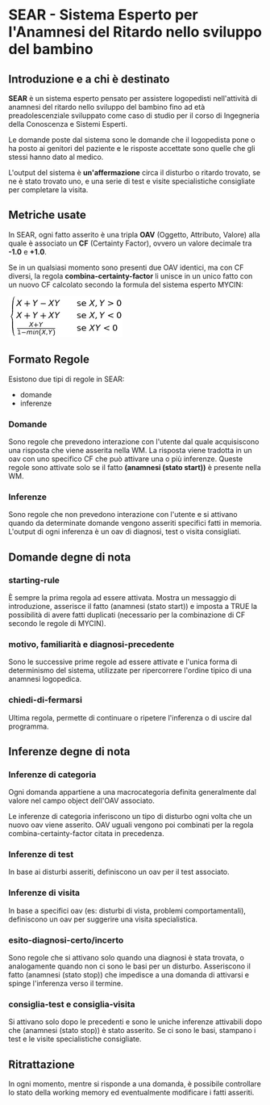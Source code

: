 # SEAR - Sistema Esperto per l'Anamnesi del Ritardo nello sviluppo del bambino

## Introduzione e a chi è destinato

**SEAR** è un sistema esperto pensato per assistere logopedisti nell'attività di anamnesi del ritardo nello sviluppo del bambino fino ad età preadolescenziale sviluppato come caso di studio per il corso di Ingegneria della Conoscenza e Sistemi Esperti.

Le domande poste dal sistema sono le domande che il logopedista pone o ha posto ai genitori del paziente e le risposte accettate sono quelle che gli stessi hanno dato al medico.

L'output del sistema è **un'affermazione** circa il disturbo o ritardo trovato, se ne è stato trovato uno, e una serie di test e visite specialistiche consigliate per completare la visita.

## Metriche usate

In SEAR, ogni fatto asserito è una tripla **OAV** (Oggetto, Attributo, Valore) alla quale è associato un **CF** (Certainty Factor), ovvero un valore decimale tra **-1.0** e **+1.0**.

Se in un qualsiasi momento sono presenti due OAV identici, ma con CF diversi, la regola **combina-certainty-factor** li unisce in un unico fatto con un nuovo CF calcolato secondo la formula del sistema esperto MYCIN:

![equation:](cfeq.jpg)

## Formato Regole

Esistono due tipi di regole in SEAR:

 - domande
 - inferenze

### Domande

Sono regole che prevedono interazione con l'utente dal quale acquisiscono una risposta che viene asserita nella WM. La risposta viene tradotta in un oav con uno specifico CF che può attivare una o più inferenze. Queste regole sono attivate solo se il fatto **(anamnesi (stato start))** è presente nella WM.

### Inferenze

Sono regole che non prevedono interazione con l'utente e si attivano quando da determinate domande vengono asseriti specifici fatti in memoria. L'output di ogni inferenza è un oav di diagnosi, test o visita consigliati.

## Domande degne di nota

### starting-rule

È sempre la prima regola ad essere attivata. Mostra un messaggio di introduzione, asserisce il fatto (anamnesi (stato start)) e imposta a TRUE la possibilità di avere fatti duplicati (necessario per la combinazione di CF secondo le regole di MYCIN).

### motivo, familiarità e diagnosi-precedente

Sono le successive prime regole ad essere attivate e l'unica forma di determinismo del sistema, utilizzate per ripercorrere l'ordine tipico di una anamnesi logopedica.

### chiedi-di-fermarsi

Ultima regola, permette di continuare o ripetere l'inferenza o di uscire dal programma.

## Inferenze degne di nota

### Inferenze di categoria

Ogni domanda appartiene a una macrocategoria definita generalmente dal valore nel campo object dell'OAV associato.

Le inferenze di categoria inferiscono un tipo di disturbo ogni volta che un nuovo oav viene asserito. OAV uguali vengono poi combinati per la regola combina-certainty-factor citata in precedenza.

### Inferenze di test

In base ai disturbi asseriti, definiscono un oav per il test associato.

### Inferenze di visita

In base a specifici oav (es: disturbi di vista, problemi comportamentali), definiscono un oav per suggerire una visita specialistica.

### esito-diagnosi-certo/incerto

Sono regole che si attivano solo quando una diagnosi è stata trovata, o analogamente quando non ci sono le basi per un disturbo. Asseriscono il fatto (anamnesi (stato stop)) che impedisce a una domanda di attivarsi e spinge l'inferenza verso il termine.

### consiglia-test e consiglia-visita

Si attivano solo dopo le precedenti e sono le uniche inferenze attivabili dopo che (anamnesi (stato stop)) è stato asserito. Se ci sono le basi, stampano i test e le visite specialistiche consigliate.

## Ritrattazione

In ogni momento, mentre si risponde a una domanda, è possibile controllare lo stato della working memory ed eventualmente modificare i fatti asseriti.
